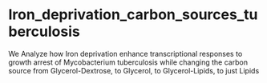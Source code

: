 # Iron_deprivation_carbon_sources_tuberculosis
We Analyze how Iron deprivation enhance transcriptional responses to growth arrest of Mycobacterium tuberculosis while changing the carbon source from Glycerol-Dextrose, to Glycerol, to Glycerol-Lipids, to just Lipids
